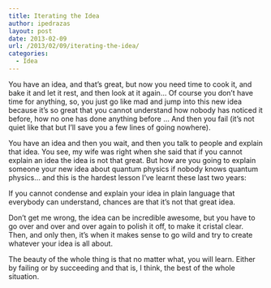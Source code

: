 ```yaml
---
title: Iterating the Idea
author: ipedrazas
layout: post
date: 2013-02-09
url: /2013/02/09/iterating-the-idea/
categories:
  - Idea
---
```

You have an idea, and that&#8217;s great, but now you need time to cook it, and bake it and let it rest, and then look at it again&#8230; Of course you don&#8217;t have time for anything, so, you just go like mad and jump into this new idea because it&#8217;s so great that you cannot understand how nobody has noticed it before, how no one has done anything before &#8230; And then you fail (it&#8217;s not quiet like that but I&#8217;ll save you a few lines of going nowhere).

You have an idea and then you wait, and then you talk to people and explain that idea. You see, my wife was right when she said that if you cannot explain an idea the idea is not that great. But how are you going to explain someone your new idea about quantum physics if nobody knows quantum physics&#8230; and this is the hardest lesson I&#8217;ve learnt these last two years:

If you cannot condense and explain your idea in plain language that everybody can understand, chances are that it&#8217;s not that great idea.

Don&#8217;t get me wrong, the idea can be incredible awesome, but you have to go over and over and over again to polish it off, to make it cristal clear. Then, and only then, it&#8217;s when it makes sense to go wild and try to create whatever your idea is all about.

The beauty of the whole thing is that no matter what, you will learn. Either by failing or by succeeding and that is, I think, the best of the whole situation.
